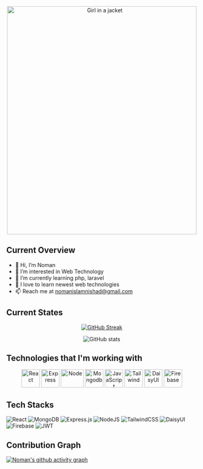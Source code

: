 <div align="center">
  <img src="https://www.linkedin.com/in/noman-mia-785312322/overlay/background-image/" alt="Girl in a jacket" width="500" height="600">
</div>

## Current Overview
- 👋 Hi, I’m Noman
- 👀 I’m interested in Web Technology
- 🌱 I’m currently learning php, laravel
- 💞️ I love to learn newest web technologies
- 📫 Reach me at nomanislamnishad@gmail.com


## Current States
<div align="center">
   <a href="https://git.io/streak-stats"><img src="https://github-readme-streak-stats.herokuapp.com?user=Rahad-Ullah&theme=transparent" alt="GitHub Streak" /></a>
</div>
<div align="center">
  
  ![GitHub stats](https://github-readme-stats.vercel.app/api?username=Noman-Mia&show_icons=true&count_private=true)  

</div>

## Technologies that I'm working with
<div align="center" margin="10px">
  <img alt="React" title="React" height="48" width="48" src="https://cdn.simpleicons.org/react">
  <img alt="Express" title="Express" height="48" width="48" src="https://cdn.simpleicons.org/express">
  <img alt="Node" title="Node" height="48" width="60" src="https://upload.wikimedia.org/wikipedia/commons/thumb/d/d9/Node.js_logo.svg/2560px-Node.js_logo.svg.png">
  <img alt="Mongodb" title="Mongodb" height="48" width="48" src="https://cdn.simpleicons.org/mongodb">
  <img alt="JavaScript" title="JavaScript" height="48" width="48" src="https://cdn.simpleicons.org/javascript">
  <img alt="Tailwind" title="Tailwind" height="48" width="48" src="https://cdn.simpleicons.org/tailwindcss">
  <img alt="DaisyUI" title="DaisyUI" height="48" width="48" src="https://cdn.simpleicons.org/daisyui">
  <img alt="Firebase" title="Firebase" height="48" width="48" src="https://cdn.simpleicons.org/firebase">
</div>
    
## Tech Stacks
![React](https://img.shields.io/badge/react-%2320232a.svg?style=for-the-badge&logo=react&logoColor=%2361DAFB)
![MongoDB](https://img.shields.io/badge/MongoDB-%234ea94b.svg?style=for-the-badge&logo=mongodb&logoColor=white)
![Express.js](https://img.shields.io/badge/express.js-%23404d59.svg?style=for-the-badge&logo=express&logoColor=%2361DAFB)
![NodeJS](https://img.shields.io/badge/node.js-6DA55F?style=for-the-badge&logo=node.js&logoColor=white)
![TailwindCSS](https://img.shields.io/badge/tailwindcss-%2338B2AC.svg?style=for-the-badge&logo=tailwind-css&logoColor=white)
![DaisyUI](https://img.shields.io/badge/daisyui-5A0EF8?style=for-the-badge&logo=daisyui&logoColor=white)
![Firebase](https://img.shields.io/badge/Firebase-039BE5?style=for-the-badge&logo=Firebase&logoColor=white)
![JWT](https://img.shields.io/badge/JWT-black?style=for-the-badge&logo=JSON%20web%20tokens)

<div>
  
## Contribution Graph
  
[![Noman's github activity graph](https://github-readme-activity-graph.vercel.app/graph?username=Rahad-Ullah&theme=react-dark)](https://github.com/Rahad-Ullah/github-readme-activity-graph)
</div>

<!---
Noman-Mia/Noman-Mia is a ✨ special ✨ repository because its `README.md` (this file) appears on your GitHub profile.
You can click the Preview link to take a look at your changes.
--->
